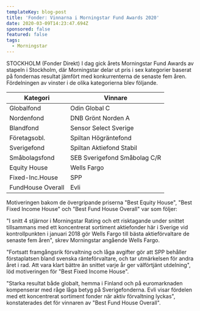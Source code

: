 ```yaml
---
templateKey: blog-post
title: 'Fonder: Vinnarna i Morningstar Fund Awards 2020'
date: 2020-03-09T14:23:47.694Z
sponsored: false
featured: false
tags:
  - Morningstar
---
```

STOCKHOLM (Fonder Direkt) I dag gick årets Morningstar Fund Awards av stapeln i Stockholm, där Morningstar delar ut pris i sex kategorier baserat på fondernas resultat jämfört med konkurrenterna de senaste fem åren. Fördelningen av vinster i de olika kategorierna blev följande.

<!--StartFragment-->

| **Kategori**      | **Vinnare**                  |
| ----------------- | ---------------------------- |
| Globalfond        | Odin Global C                |
| Nordenfond        | DNB Grönt Norden A           |
| Blandfond         | Sensor Select Sverige        |
| Företagsobl.      | Spiltan Högräntefond         |
| Sverigefond       | Spiltan Aktiefond Stabil     |
| Småbolagsfond     | SEB Sverigefond Småbolag C/R |
| Equity House      | Wells Fargo                  |
| Fixed-Inc.House   | SPP                          |
| FundHouse Overall | Evli                         |



<!--EndFragment-->

Motiveringen bakom de övergripande priserna "Best Equity House", "Best Fixed Income House" och "Best Fund House Overall" var som följer:

"I snitt 4 stjärnor i Morningstar Rating och ett risktagande under snittet tillsammans med ett koncentrerat sortiment aktiefonder här i Sverige vid kontrollpunkten i januari 2018 gör Wells Fargo till bästa aktieförvaltare de senaste fem åren", skrev Morningstar angående Wells Fargo.

"Fortsatt framgångsrik förvaltning och låga avgifter gör att SPP behåller förstaplatsen bland svenska ränteförvaltare, och tar utmärkelsen för andra året i rad. Att vara klart bättre än snittet varje år ger välförtjänt utdelning", löd motiveringen för "Best Fixed Income House".

"Starka resultat både globalt, hemma i Finland och på euromarknaden kompenserar med råge låga betyg på Sverigefonderna. Evli visar fördelen med ett koncentrerat sortiment fonder när aktiv förvaltning lyckas", konstaterades det för vinnaren av "Best Fund House Overall".
